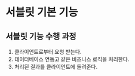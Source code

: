# 서블릿 기본 기능

## 서블릿 기능 수행 과정
1) 클라이언트로부터 요청 받는다.
2) 데이터베이스 연동고 같은 비즈니스 로직을 처리한다.
3) 처리된 결과를 클라이언트에 돌려준다.

